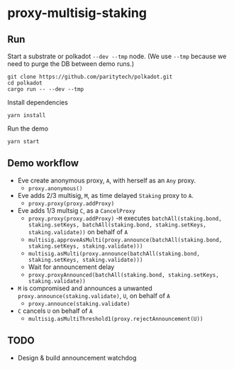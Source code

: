 # proxy-multisig-staking

## Run

Start a substrate or polkadot `--dev --tmp` node. (We use `--tmp` because we need to purge the DB between demo runs.)

```console
git clone https://github.com/paritytech/polkadot.git
cd polkadot
cargo run -- --dev --tmp
```

Install dependencies

```console
yarn install
```

Run the demo

```console
yarn start
```

## Demo workflow

- Eve create anonymous proxy, `A`, with herself as an `Any` proxy.
  - `proxy.anonymous()`
- Eve adds 2/3 multisig, `M`, as time delayed `Staking` proxy to `A`.
  - `proxy.proxy(proxy.addProxy)`
- Eve adds 1/3 multsig `C`, as a `CancelProxy`
  - `proxy.proxy(proxy.addProxy)`
-`M` executes `batchAll(staking.bond, staking.setKeys, batchAll(staking.bond, staking.setKeys, staking.validate))` on behalf of `A`
  - `multisig.approveAsMulti(proxy.announce(batchAll(staking.bond, staking.setKeys, staking.validate)))`
  - `multisig.asMulti(proxy.announce(batchAll(staking.bond, staking.setKeys, staking.validate)))`
  - Wait for announcement delay
  - `proxy.proxyAnnounced(batchAll(staking.bond, staking.setKeys, staking.validate))`
- `M` is compromised and announces a unwanted `proxy.announce(staking.validate)`, `U`, on behalf of `A`
  - `proxy.announce(staking.validate)`
- `C` cancels `U` on behalf of `A`
  - `multisig.asMultiThreshold1(proxy.rejectAnnouncement(U))`

## TODO

- Design & build announcement watchdog
